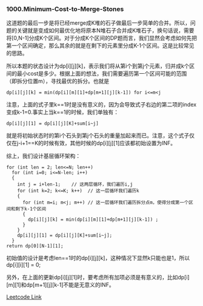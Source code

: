 ### 1000.Minimum-Cost-to-Merge-Stones

这道题的最后一步是将已经merge成K堆的石子做最后一步简单的合并。所以，问题的关键就是变成如何最优化地将原本N堆石子合并成K堆石子，换句话说，需要将[0,N-1]分成K个区间。对于分成K个区间的DP题而言，我们显然会考虑如何先把第一个区间确定，那么其余的就是在剩下的元素里分成K-1个区间。这是比较常见的思路。

所以本题的状态设计为dp[i][j][k]，表示我们将从第i个到第j个元素，归并成k个区间的最小cost是多少。根据上面的想法，我们需要遍历第一个区间可能的范围（即拆分位置m），寻找最优的拆分。也就是
```
dp[i][j][k] = min(dp[i][m][1]+dp[m+1][j][k-1]) for i<=m<j
```
注意，上面的式子里k==1时是没有意义的，因为会导致式子右边的第二项的index变成k-1=0.事实上当k==1的时候，我们单独有：
```
dp[i][j][1] = dp[i][j][K]+sum[i~j]
```
就是将初始状态时的第i个石头到第j个石头的重量加起来而已。注意，这个式子仅仅在j-i+1==K的时候有效，其他时候的dp[i][j][1]应该都初始设置为INF。

综上，我们设计基层循环架构：
```
for (int len = 2; len<=N; len++)
  for (int i=0; i<=N-len; i++)
  {
    int j = i+len-1;    // 这两层循环，我们遍历i,j
    for (int k=2; k<=K; k++)  // 这一层循环我们遍历k
    {
      for (int m=i; m<j; m++) // 这一层循环我们遍历拆分点m，使得分成第一个区间和剩下k-1个区间
      {
        dp[i][j][k] = min(dp[i][m][1]+dp[m+1][j][k-1]) ;
      }
    }
    dp[i][j][1] = dp[i][j][K]+sum[i~j];
  }
return dp[0][N-1][1];
```
初始值的设计是考虑len==1时的dp[i][j][k]，这种情况下显然k只能也是1，所以dp[i][i][1] = 0;

另外，在上面的更新dp[i][j][1]时，要考虑所有加项必须是有意义的，比如dp[i][m][1]和dp[m+1][j][k-1]不能是无意义的INF。


[Leetcode Link](https://leetcode.com/problems/minimum-cost-to-merge-stones)
